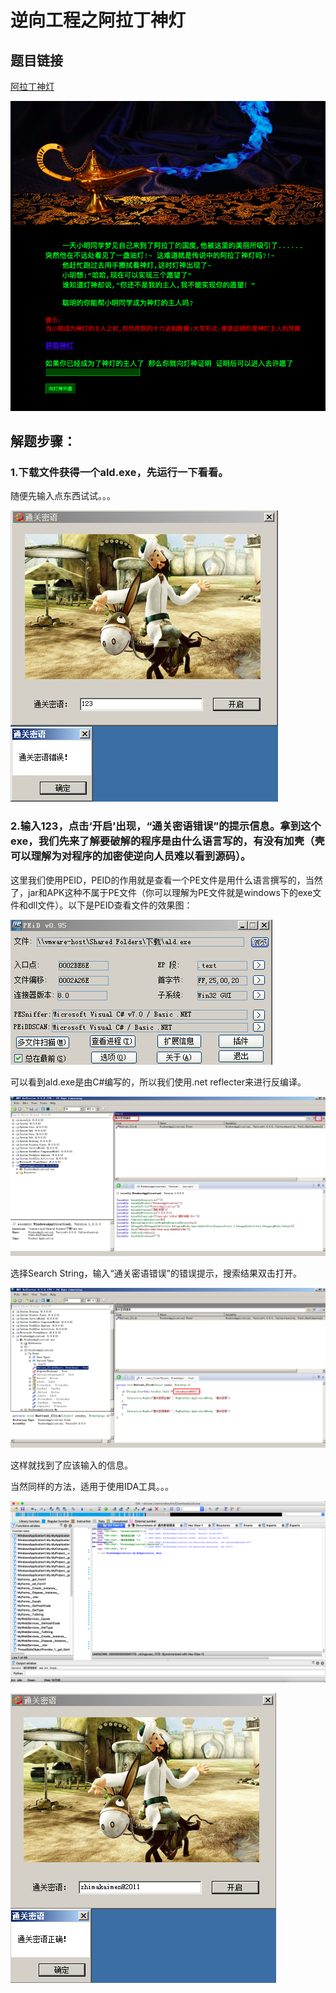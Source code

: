 # 逆向工程之阿拉丁神灯

## 题目链接
[阿拉丁神灯](http://ctf5.shiyanbar.com/crack/1/)

![](images/2019-12-31-21-35-20.png)

## 解题步骤：

### 1.下载文件获得一个ald.exe，先运行一下看看。

随便先输入点东西试试。。。

![](images/2019-12-31-21-38-00.png)

### 2.输入123，点击‘开启’出现，“通关密语错误”的提示信息。拿到这个exe，我们先来了解要破解的程序是由什么语言写的，有没有加壳（壳可以理解为对程序的加密使逆向人员难以看到源码）。

这里我们使用PEID，PEID的作用就是查看一个PE文件是用什么语言撰写的，当然了，jar和APK这种不属于PE文件（你可以理解为PE文件就是windows下的exe文件和dll文件）。以下是PEID查看文件的效果图：

![](images/2019-12-31-21-41-48.png)

可以看到ald.exe是由C#编写的，所以我们使用.net reflecter来进行反编译。

![](images/2019-12-31-21-48-17.png)

选择Search String，输入“通关密语错误”的错误提示，搜索结果双击打开。

![](images/2019-12-31-21-49-30.png)

这样就找到了应该输入的信息。

当然同样的方法，适用于使用IDA工具。。。

![](images/2019-12-31-21-51-50.png)

![](images/2019-12-31-21-55-20.png)